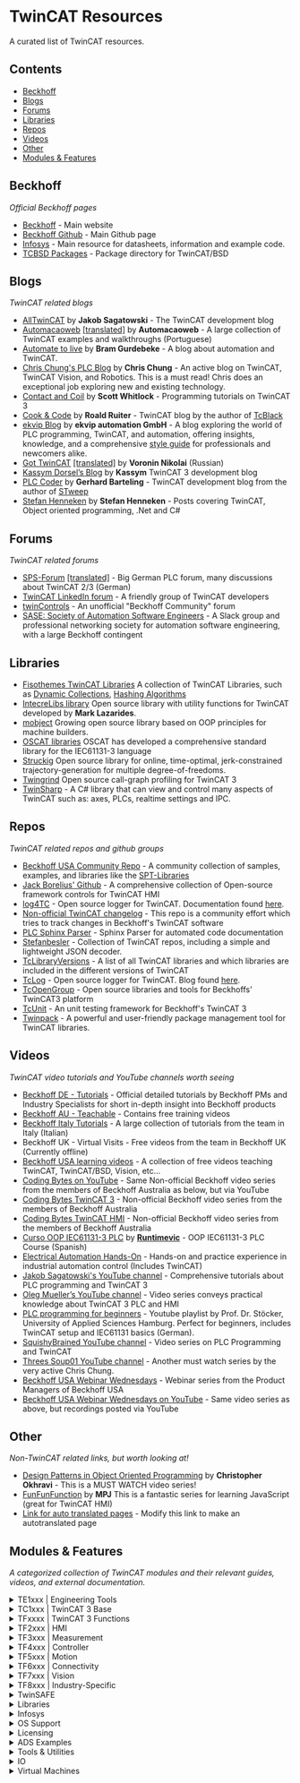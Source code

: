 # TwinCAT Resources

A curated list of TwinCAT resources.

## Contents

* [Beckhoff](#beckhoff)
* [Blogs](#blogs)
* [Forums](#forums)
* [Libraries](#libraries)
* [Repos](#repos)
* [Videos](#videos)
* [Other](#other)
* [Modules & Features](#modules--features)

## Beckhoff

*Official Beckhoff pages*

* [Beckhoff](https://beckhoff.com/) - Main website
* [Beckhoff Github](https://github.com/Beckhoff/) - Main Github page
* [Infosys](https://infosys.beckhoff.com/english.php?content=../content/1033/tcinfosys3/index.html) - Main resource for datasheets, information and example code.
* [TCBSD Packages](https://tcbsd.beckhoff.com/) - Package directory for TwinCAT/BSD

## Blogs

*TwinCAT related blogs*

* [AllTwinCAT](https://alltwincat.com/) by **Jakob Sagatowski** - The TwinCAT development blog
* [Automacaoweb](https://automacaoweb.wordpress.com/) [\[translated\]](https://automacaoweb-wordpress-com.translate.goog/?_x_tr_sl=pt&_x_tr_tl=en&_x_tr_hl=en-GB) by **Automacaoweb** - A large collection of TwinCAT examples and walkthroughs (Portuguese)
* [Automate to live](https://hopperpop.github.io/) by **Bram Gurdebeke** - A blog about automation and TwinCAT.
* [Chris Chung's PLC Blog](http://soup01.com/en/) by **Chris Chung** - An active blog on TwinCAT, TwinCAT Vision, and Robotics. This is a must read! Chris does an exceptional job exploring new and existing technology. 
* [Contact and Coil](http://www.contactandcoil.com/) by **Scott Whitlock** - Programming tutorials on TwinCAT 3
* [Cook & Code](https://roald87.github.io/twincat) by **Roald Ruiter** - TwinCAT blog by the author of [TcBlack](https://github.com/Roald87/TcBlack)
* [ekvip Blog](https://ekvip.de/blog-ekvip/) by **ekvip automation GmbH** - A blog exploring the world of PLC programming, TwinCAT, and automation, offering insights, knowledge, and a comprehensive [style guide](https://ekvip.de/style-guide/) for professionals and newcomers alike.
* [Got TwinCAT](https://gotwincat.blogspot.com/) [\[translated\]](https://gotwincat-blogspot-com.translate.goog/?_x_tr_sl=ru&_x_tr_tl=en&_x_tr_hl=en-GB) by **Voronin Nikolai** (Russian)
* [Kassym Dorsel’s Blog](https://kassymdorsel.com/blog) by **Kassym** TwinCAT 3 development blog
* [PLC Coder](https://www.plccoder.com/) by **Gerhard Barteling** - TwinCAT development blog from the author of [STweep](https://www.stweep.com/)
* [Stefan Henneken](https://stefanhenneken.net/) by **Stefan Henneken** - Posts covering TwinCAT, Object oriented programming, .Net and C#

## Forums

*TwinCAT related forums*
* [SPS-Forum](https://www.sps-forum.de/forums/sonstige-steuerungen.11/) [\[translated\]](https://www-sps--forum-de.translate.goog/forums/sonstige-steuerungen.11/?_x_tr_sl=de&_x_tr_tl=en&_x_tr_hl=en-GB) - Big German PLC forum, many discussions about TwinCAT 2/3 (German)
* [TwinCAT LinkedIn forum](https://www.linkedin.com/groups/1860933) - A friendly group of TwinCAT developers
* [twinControls](https://www.twincontrols.com/community/) - An unofficial "Beckhoff Community" forum
* [SASE: Society of Automation Software Engineers](https://sase.space/) - A Slack group and professional networking society for automation software engineering, with a large Beckhoff contingent 

## Libraries

* [Fisothemes TwinCAT Libraries](https://github.com/fisothemes/) A collection of TwinCAT Libraries, such as [Dynamic Collections](https://github.com/fisothemes/TwinCat-Dynamic-Collections), [Hashing Algorithms](https://github.com/fisothemes/TwinCAT-Hashing-Algorithms)
* [IntecreLibs library](https://github.com/Intecre/twincat-utils) Open source library with utility functions for TwinCAT developed by **Mark Lazarides**.
* [mobject](http://mobject.org) Growing open source library based on OOP principles for machine builders. 
* [OSCAT libraries](http://www.oscat.de/) OSCAT has developed a comprehensive standard library for the IEC61131-3 language
* [Struckig](https://github.com/stefanbesler/struckig) Open source library for online, time-optimal, jerk-constrained trajectory-generation for multiple degree-of-freedoms.
* [Twingrind](https://github.com/stefanbesler/twingrind) Open source call-graph profiling for TwinCAT 3
* [TwinSharp](https://github.com/kimblad/TwinSharp) - A C# library that can view and control many aspects of TwinCAT such as: axes, PLCs, realtime settings and IPC.
  
## Repos

*TwinCAT related repos and github groups*

* [Beckhoff USA Community Repo](https://github.com/Beckhoff-USA-Community) - A community collection of samples, examples, and libraries like the [SPT-Libraries](https://github.com/Beckhoff-USA-Community/SPT-Libraries)
* [Jack Borelius' Github](https://github.com/hijaaack?tab=repositories) - A comprehensive collection of Open-source framework controls for TwinCAT HMI
* [log4TC](https://github.com/mbc-engineering/log4TC) - Open source logger for TwinCAT.  Documentation found [here](https://mbc-engineering.github.io/log4TC/index.html).
* [Non-official TwinCAT changelog](https://github.com/Roald87/TwinCatChangelog) - This repo is a community effort which tries to track changes in Beckhoff's TwinCAT software
* [PLC Sphinx Parser](https://github.com/DEMCON/plcdoc) - Sphinx Parser for automated code documentation
* [Stefanbesler](https://github.com/stefanbesler) - Collection of TwinCAT repos, including a simple and lightweight JSON decoder.
* [TcLibraryVersions](https://github.com/RumstiBumsti/TcLibraryVersions) - A list of all TwinCAT libraries and which libraries are included in the different versions of TwinCAT
* [TcLog](https://github.com/bengeisler/TcLog) - Open source logger for TwinCAT. Blog found [here](https://www.benediktgeisler.de/en/blog/).
* [TcOpenGroup](https://github.com/TcOpenGroup) - Open source libraries and tools for Beckhoffs' TwinCAT3 platform
* [TcUnit](https://github.com/TcUnit) - An unit testing framework for Beckhoff's TwinCAT 3
* [Twinpack](https://github.com/Zeugwerk/Twinpack) - A powerful and user-friendly package management tool for TwinCAT libraries.

## Videos

*TwinCAT video tutorials and YouTube channels worth seeing*

* [Beckhoff DE - Tutorials](https://www.beckhoff.com/en-us/support/tutorials/) - Official detailed tutorials by Beckhoff PMs and Industry Specialists for short in-depth insight into Beckhoff products
* [Beckhoff AU - Teachable](https://beckhoff-au.teachable.com/) - Contains free training videos
* [Beckhoff Italy Tutorials](https://www.gotostage.com/channel/c59deb70de3e4b9e975a175fb91e6109) - A large collection of tutorials from the team in Italy (Italian)
* Beckhoff UK - Virtual Visits - Free videos from the team in Beckhoff UK (Currently offline)
* [Beckhoff USA learning videos](https://learn.beckhoffus.com/catalog) - A collection of free videos teaching TwinCAT, TwinCAT/BSD, Vision, etc...
* [Coding Bytes on YouTube](https://www.youtube.com/@benhar-dev) - Same Non-official Beckhoff video series from the members of Beckhoff Australia as below, but via YouTube
* [Coding Bytes TwinCAT 3](https://codingbytes.teachable.com/p/codingbytes_twincat3) - Non-official Beckhoff video series from the members of Beckhoff Australia
* [Coding Bytes TwinCAT HMI](https://codingbytes.teachable.com/p/codingbytes_twincathmi) - Non-official Beckhoff video series from the members of Beckhoff Australia
* [Curso OOP IEC61131-3 PLC](https://github.com/runtimevic/OOP-IEC61131-3--Curso-Youtube) by **[Runtimevic](https://github.com/runtimevic)** - OOP IEC61131-3 PLC Course (Spanish)
* [Electrical Automation Hands-On](https://www.youtube.com/channel/UCZqe2O5oBpas73BVdwHTiCA) - Hands-on and practice experience in industrial automation control (Includes TwinCAT) 
* [Jakob Sagatowski's YouTube channel](https://www.youtube.com/JakobSagatowski) - Comprehensive tutorials about PLC programming and TwinCAT 3
* [Oleg Mueller’s YouTube channel](https://www.youtube.com/channel/UCHvABpkd825kAtaDxnhE-tg) - Video series conveys practical knowledge about TwinCAT 3 PLC and HMI
* [PLC programming for beginners](https://www.youtube.com/playlist?list=PL2LjUivoqcmUNF4wfaZdWQEZm9ptpIFuw) - Youtube playlist by Prof. Dr. Stöcker, University of Applied Sciences Hamburg. Perfect for beginners, includes TwinCAT setup and IEC61131 basics (German).
* [SquishyBrained YouTube channel](https://www.youtube.com/user/Evan5659) - Video series on PLC Programming and TwinCAT
* [Threes Soup01 YouTube channel](https://youtube.com/@threessoup01) - Another must watch series by the very active Chris Chung. 
* [Beckhoff USA Webinar Wednesdays](https://www.blog.beckhoffus.com/events/webinar-series) - Webinar series from the Product Managers of Beckhoff USA
* [Beckhoff USA Webinar Wednesdays on YouTube](https://www.youtube.com/playlist?list=PLSUMeALpvl4cii7kye3kHOb14BiUPnZRi) - Same video series as above, but recordings posted via YouTube

## Other

*Non-TwinCAT related links, but worth looking at!*

* [Design Patterns in Object Oriented Programming](https://www.youtube.com/playlist?list=PLrhzvIcii6GNjpARdnO4ueTUAVR9eMBpc) by **Christopher Okhravi** - This is a MUST WATCH video series!
* [FunFunFunction](https://www.youtube.com/channel/UCO1cgjhGzsSYb1rsB4bFe4Q) by **MPJ** This is a fantastic series for learning JavaScript (great for TwinCAT HMI)
* [Link for auto translated pages](https://translate.google.com/translate?hl=en&sl=en&u=beckhoff.com) - Modify this link to make an autotranslated page

## Modules & Features

*A categorized collection of TwinCAT modules and their relevant guides, videos, and external documentation.*

<details>
<summary>TE1xxx | Engineering Tools</summary>
  
#### TE1000 | TwinCAT 3 Engineering  
#### TE1010 | Realtime Monitor  
#### TE1030 | Documentation Generation  
#### TE1111 | EtherCAT Simulation  
#### TE1000 | TwinCAT 3 Engineering
#### TE1010 | TwinCAT 3 Realtime Monitor
#### TE1030 | TwinCAT 3 Documentation Generation
#### TE1111 | TwinCAT 3 EtherCAT Simulation
#### TE1120 | TwinCAT 3 XCAD Interface
#### TE1130 | TwinCAT 3 Interface for Inventor®
#### TE1200 | TwinCAT 3 PLC Static Analysis
#### TE1210 | TwinCAT 3 PLC Profiler
#### TE1300 | TwinCAT 3 Scope View Professional
#### TE1310 | TwinCAT 3 Filter Designer
#### TE1320 | TwinCAT 3 Bode Plot Base
#### TE1400 | TwinCAT 3 Target for Simulink®
#### TE1401 | TwinCAT 3 Target for MATLAB®
#### TE1402 | TwinCAT 3 Target for Embedded Coder®
#### TE1410 | TwinCAT 3 Interface for MATLAB® and Simulink®
#### TE1420 | TwinCAT 3 Target for FMI
#### TE1421 | TwinCAT 3 Simulation Runtime for FMI
#### TE1500 | TwinCAT 3 Valve Diagram Editor
#### TE1510 | TwinCAT 3 Cam Design Tool
#### TE1610 | TwinCAT 3 EAP Configurator
#### TE1700 | TwinCAT 3 CoAgent
#### TE2000 | TwinCAT 3 HMI Engineering
#### TE3500 | TwinCAT 3 Analytics Workbench
#### TE3510 | TwinCAT 3 Analytics Vision
#### TE3511 | TwinCAT 3 Analytics Energy
#### TE3512 | TwinCAT 3 Analytics Condition Monitoring
#### TE3520 | TwinCAT 3 Analytics Service Tool
#### TE35x1 | TwinCAT 3 Analytics Maintenance
#### TE3850 | TwinCAT 3 Machine Learning Creator
#### TE5910 | TwinCAT 3 Motion Designer
#### TE5950 | TwinCAT 3 Drive Manager 2
#### TE5960 | TwinCAT 3 Autotuning
#### TE6100 | TwinCAT 3 OPC UA Nodeset Editor
#### TE8400 | TwinCAT 3 MTP Engineering
#### TE9000 | TwinCAT 3 Safety Editor
#### TE9100 | TwinSAFE Logic Simulator
#### TE9200 | TwinSAFE Loader/User
  
</details>
<details>
<summary>TC1xxx | TwinCAT 3 Base</summary>
  
#### TC1000 | TwinCAT 3 ADS
#### TC1100 | TwinCAT 3 I/O
#### TC1200 | TwinCAT 3 PLC
#### TC1210 | TwinCAT 3 PLC/C++
#### TC1220 | TwinCAT 3 PLC/C++/MATLAB® and Simulink®
#### TC1250 | TwinCAT 3 PLC/NC PTP 10
#### TC1260 | TwinCAT 3 PLC/NC PTP 10/NC I
#### TC1270 | TwinCAT 3 PLC/NC PTP 10/NC I/CNC
#### TC1275 | TwinCAT 3 PLC/NC PTP 10/NC I/CNC E
#### TC1300 | TwinCAT 3 C++
#### TC1320 | TwinCAT 3 C++/MATLAB® and Simulink®
#### TC1700 | TwinCAT 3 Usermode Runtime
#### TC1701 | TwinCAT 3 Usermode Runtime: External Control
#### TC1702 | TwinCAT 3 Usermode Runtime: Fast As Possible

</details>
<details>
<summary>TFxxxx | TwinCAT 3 Functions</summary>

#### TF1xxx | System
#### TF1100 | Controller Redundancy
#### TF1200 | UI Client

* [codingbytes-tf1200-on-tcbsd](https://github.com/benhar-dev/codingbytes-tf1200-on-tcbsd) - Coding Bytes Mini - Installing TF1200 TwinCAT UI Client on TC/BSD

#### TF1400 | Runtime for MATLAB® and Simulink®
#### TF1420 | Runtime for FMI
#### TF1800 | PLC HMI
#### TF1810 | PLC HMI Web
#### TF1910 | UML

</details>
<details>
<summary>TF2xxx | HMI</summary>

#### TF2000 | HMI Server

* [tchmi-multi-screen](https://github.com/benhar-dev/tchmi-multi-screen) - Example using TcHmi on IPC with multiple screens (or multiple clients accessing different screens)

#### TF20x0 | HMI Clients Packs
#### TF20xx | HMI Targets Packs
#### TF2110 | HMI OPC UA
#### TF2200 | HMI Extension SDK
#### TF2300 | HMI Scope
#### TF2400 | HMI Audit Trail
#### TF24x0 | HMI Audit Trail Symbols Pack

</details>
<details>
<summary>TF3xxx | Measurement</summary>

#### TF3300 | Scope Server
#### TF3500 | Analytics Logger
#### TF3510 | Analytics Library
#### TF3520 | Analytics Storage Provider
#### TF3550 | Analytics Runtime
#### TF3551 | Analytics Runtime Base
#### TF3600 | Condition Monitoring
#### TF3650 | Power Monitoring
#### TF3680 | Filter
#### TF3685 | Weighing Library
#### TF3710 | Interface for LabVIEW™
#### TF3800 | Machine Learning Inference Engine
#### TF3810 | Neural Network Inference Engine
#### TF3820 | Machine Learning Server
#### TF3830 | Machine Learning Server Client
#### TF3900 | Solar Position Algorithm

</details>
<details>
<summary>TF4xxx | Controller</summary>

#### TF4100 | Controller Toolbox
#### TF4110 | Temperature Controller
#### TF4500 | Speech

</details>
<details>
<summary>TF5xxx | Motion</summary>

#### TF5000 | TwinCAT 3 NC PTP 10 Axes
#### TF5010 | TwinCAT 3 NC PTP Axes Pack 25
#### TF5020 | TwinCAT 3 NC PTP Axes Pack unlimited
#### TF5050 | TwinCAT 3 NC Camming
#### TF5055 | TwinCAT 3 NC Flying Saw
#### TF5060 | TwinCAT 3 NC FIFO Axes
#### TF5065 | TwinCAT 3 Motion Control XFC
#### TF5100 | TwinCAT 3 NC I
#### TF5110 | TwinCAT 3 Kinematic Transformation L1
#### TF5111 | TwinCAT 3 Kinematic Transformation L2
#### TF5112 | TwinCAT 3 Kinematic Transformation L3
#### TF5113 | TwinCAT 3 Kinematic Transformation L4
#### TF5120 | TwinCAT 3 Robotics mxAutomation
#### TF5130 | TwinCAT 3 Robotics uniVAL PLC
#### TF5200 | TwinCAT 3 CNC
#### TF5210 | TwinCAT 3 CNC E
#### TF5220 | TwinCAT 3 CNC Axes Pack 64
#### TF5221 | TwinCAT 3 CNC Axes Pack unlimited
#### TF5225 | TwinCAT 3 CNC Measurement
#### TF5230 | TwinCAT 3 CNC Channel Pack
#### TF5240 | TwinCAT 3 CNC Transformation
#### TF5245 | TwinCAT 3 CNC Kinematic Optimization
#### TF5250 | TwinCAT 3 CNC HSC Pack
#### TF5260 | TwinCAT 3 CNC Spline Interpolation
#### TF5261 | TwinCAT 3 CNC Realtime Cycles
#### TF5262 | TwinCAT 3 CNC Online Adaption
#### TF5263 | TwinCAT 3 CNC Extended Interpolation
#### TF5264 | TwinCAT 3 CNC Conveyor Tracking
#### TF5270 | TwinCAT 3 CNC Virtual NCK Basis
#### TF5271 | TwinCAT 3 CNC Virtual NCK Options
#### TF5280 | TwinCAT 3 CNC Volumetric Compensation
#### TF5290 | TwinCAT 3 CNC Cutting Plus
#### TF5291 | TwinCAT 3 CNC AM Plus
#### TF5292 | TwinCAT 3 CNC EDM Plus
#### TF5293 | TwinCAT 3 CNC Milling Base
#### TF5400 | Advanced Motion Pack
#### TF5410 | TwinCAT 3 Motion Collision Avoidance
#### TF5420 | TwinCAT 3 Motion Pick-and-Place
#### TF5430 | TwinCAT 3 Planar Motion
#### TF5810 | TwinCAT 3 Hydraulic Positioning
#### TF5850 | TwinCAT 3 XTS Extension
#### TF5890 | TwinCAT 3 XPlanar

</details>
<details>
<summary>TF6xxx | Connectivity</summary>
  
#### TF6000 | ADS Comm Lib
#### TF6010 | TwinCAT 3 ADS Monitor
#### TF6020 | TwinCAT 3 JSON Data Interface
#### TF6100 | TwinCAT 3 OPC UA
#### TF6100 | OPC UA Client
#### TF6100 | OPC UA Configurator
#### TF6100 | OPC UA Gateway
#### TF6100 | OPC UA Server
#### TF6105 | TwinCAT 3 OPC UA Pub/Sub
#### TF6120 | OPC DA
#### TF6220 | TwinCAT 3 EtherCAT Redundancy 250
#### TF6225 | TwinCAT 3 EtherCAT External Sync
#### TF6230 | TwinCAT 3 Parallel Redundancy Protocol (PRP)
#### TF6250 | TwinCAT 3 Modbus TCP
#### TF6255 | TwinCAT 3 Modbus RTU
#### TF6270 | TwinCAT 3 PROFINET RT Device
#### TF6271 | TwinCAT 3 PROFINET RT Controller
#### TF6280 | TwinCAT 3 EtherNet/IP™ Adapter
#### TF6281 | TwinCAT 3 EtherNet/IP™ Scanner
#### TF6300 | TwinCAT 3 FTP Client
#### TF6310 | TwinCAT 3 TCP/IP
#### TF6311 | TwinCAT 3 TCP/UDP Realtime

*[nodejs-udp-client](https://github.com/benhar-dev/nodejs-udp-client) - Simple tool for testing incoming UDP comms from TwinCAT Realtime UDP Example

#### TF6340 | TwinCAT 3 Serial Communication
#### TF6350 | TwinCAT 3 SMS/SMTP
#### TF6360 | TwinCAT 3 Virtual Serial COM
#### TF6420 | TwinCAT 3 Database Server
#### TF6421 | TwinCAT 3 XML Server
#### TF6500 | TwinCAT 3 IEC 60870-5-10x
#### TF6510 | TwinCAT 3 IEC 61850/IEC 61400-25
#### TF6600 | TwinCAT 3 RFID Reader Communication
#### TF6620 | TwinCAT 3 S7 Communication
#### TF6650 | TwinCAT 3 DBC File Import for CAN
#### TF6680 | TwinCAT 3 FDT ComDTM
#### TF6701 | TwinCAT 3 IoT Communication (MQTT)
#### TF6710 | TwinCAT 3 IoT Functions
#### TF6720 | TwinCAT 3 IoT Data Agent
#### TF6730 | TwinCAT 3 IoT Communicator
#### TF6735 | TwinCAT 3 IoT Communicator App
#### TF6760 | TwinCAT 3 IoT HTTPS/REST
#### TF6770 | TwinCAT 3 IoT WebSockets
#### TF6771 | TwinCAT 3 IoT OCPP

</details>
<details>
<summary>TF7xxx | Vision</summary>
  
#### TF700x–TF7810 | Vision Modules (OCR, Matching, GigE Vision, etc.)

</details>
<details>
<summary>TF8xxx | Industry-Specific</summary>

#### TF700x | TwinCAT 3 GigE Vision Connector
#### TF7020 | TwinCAT 3 Vision Beckhoff Camera Connector
#### TF7100 | TwinCAT 3 Vision Base
#### TF7200 | TwinCAT 3 Vision Matching 2D
#### TF7250 | TwinCAT 3 Vision Code Reading
#### TF7255 | TwinCAT 3 Vision Code Quality
#### TF7260 | TwinCAT 3 Vision OCR
#### TF7300 | TwinCAT 3 Vision Metrology 2D
#### TF7800 | TwinCAT 3 Vision Machine Learning
#### TF7810 | TwinCAT 3 Vision Neural Network

</details>
<details>
<summary>TwinSAFE</summary>

#### TwinSAFE | General
#### TwinSAFE | Pasivation
#### TwinSAFE | UserTool
#### TwinSAFE | DownloadTool
#### TwinSAFE | Using HMI to replace terminal

</details>
<details>
<summary>Libraries</summary>

#### Motion
##### Tc3_DriveMotionControl

#### Entertainment
##### ArtNet
##### PJLink
##### Q-Sys
##### PosiStageNet
##### sACN

#### General
##### Tc2_Coupler
##### Tc2_DALI
##### Tc2_DataExchange
##### Tc2_DMX
##### Tc2_EIB
##### Tc2_EnOcean®
##### Tc2_EtherCAT
##### Tc2_GENIbus
##### Tc2_IoFunctions
##### Tc2_LON
##### Tc2_Math
##### Tc2_MBus
##### Tc2_MDP
##### Tc2_MPBus
##### Tc2_ProfinetDiag
##### Tc2_SMI
##### Tc2_Standard
##### Tc2_SUPS
##### Tc2_SystemCX
##### Tc2_System
##### Tc2_SystemC69xx
##### Tc2_Utilities
##### Tc3_BA_Common
##### Tc3_BA2_Common
##### Tc3_DALI
##### Tc3_DynamicMemory
##### Tc3_EtherCATDiag
##### Tc3_EventLogger
##### Tc3_IoLink
##### Tc3_IPCDiag
##### Tc3_JsonXml

* [tc3-json-path-parser](https://github.com/benhar-dev/tc3-json-path-parser) - How to use the FB_JsonDomParser with path.

##### Tc3_Module

</details>
<details>
<summary>Infosys</summary>

#### Infosys | Installation
#### Infosys | 4026 Specific Examples

</details>
<details>
<summary>OS Support</summary>

### OS Support

#### Windows | General
#### Windows | Package Manager

* [tcpkg-cheatsheet](https://github.com/benhar-dev/tcpkg-cheatsheet) - Common TwinCAT TcPkg Commands
* [tcpkg-custom-library-package](https://github.com/benhar-dev/tcpkg-custom-library-package) - TcPkg Example - Create a library package

#### Windows | Write Filter
#### Linux | General
#### Linux | Package Manager
#### Linux | Docker / Hypervisor
#### Linux | Multi-instance
#### Linux | "Virtual PLC"
#### TwinCAT BSD | General

* [tcbsd-cheatsheet](https://github.com/benhar-dev/tcbsd-cheatsheet) - TwinCAT BSD Cheatsheet
  
#### TwinCAT BSD | Package Manager
#### TwinCAT RTOS

</details>
<details>
<summary>Licensing</summary>

#### TwinCAT XAR Activation
#### TwinCAT XAR Transfer
#### TwinCAT XAE Activation
#### TwinCAT XAE Transfer
#### Licence Terminal File Access

</details>
<details>
<summary>ADS Examples</summary>
  
#### ADS | JavaScript

* [nodejs-structure-to-pdf](https://github.com/benhar-dev/nodejs-structure-to-pdf) - Structure to PDF

#### ADS | Python
#### ADS | C++
#### ADS | C#

* [ads-boot-mode](https://github.com/benhar-dev/ads-boot-mode) - ADS Control of TwinCAT Boot Mode
  
#### ADS | Over MQTT

</details>
<details>
<summary>Tools & Utilities</summary>

#### Automation Interface
#### AML DataExchange
#### EAP
#### EventLogger
#### MultiUser
#### Project Compare Tool
#### Source Control
#### Remote Manager
#### Software Protection
#### Variant Management
#### Beckhoff Service Tool
#### Beckhoff Device Manager
#### UPS Software Components
#### Trusted Platform Module (TPM)

</details>
<details>
<summary>IO</summary>

#### EL2574

[tc3-el2574-christmas-final](https://github.com/benhar-dev/tc3-el2574-christmas-final) - EL2574 Christmas Demo - Final Code


</details>
<details>
<summary>Virtual Machines</summary>

#### Virtual Machines | Setup

* [nodejs-twincat-virtualbox-tool](https://github.com/benhar-dev/nodejs-twincat-virtualbox-tool) - Tools - Quick Make TwinCAT BSD and TwinCAT RT Linux Virtual Box VM

---

## Contributing
Please feel free to request links to be added to this list by raising a new issue on the issues tab.
